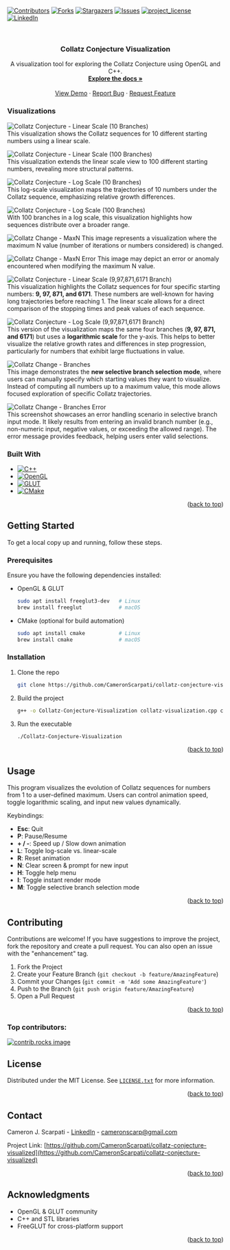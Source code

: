 <a id="readme-top"></a>

[![Contributors][contributors-shield]][contributors-url]
[![Forks][forks-shield]][forks-url]
[![Stargazers][stars-shield]][stars-url]
[![Issues][issues-shield]][issues-url]
[![project_license][license-shield]][license-url]
[![LinkedIn][linkedin-shield]][linkedin-url]

<br />  
<div align="center">  
  <h3 align="center">Collatz Conjecture Visualization</h3>  

  <p align="center">  
    A visualization tool for exploring the Collatz Conjecture using OpenGL and C++.  
    <br />  
    <a href="https://github.com/CameronScarpati/collatz-conjecture-visualized"><strong>Explore the docs »</strong></a>  
    <br />  
    <br />  
    <a href="https://github.com/CameronScarpati/collatz-conjecture-visualized">View Demo</a>  
    &middot;  
    <a href="https://github.com/CameronScarpati/collatz-conjecture-visualized/issues/new?labels=bug&template=bug-report---.md">Report Bug</a>  
    &middot;  
    <a href="https://github.com/CameronScarpati/collatz-conjecture-visualized/issues/new?labels=enhancement&template=feature-request---.md">Request Feature</a>  
  </p>  
</div>  

### Visualizations

![Collatz Conjecture - Linear Scale (10 Branches)](images/Collatz-Linear-Scale-10-Branches.png)  
This visualization shows the Collatz sequences for 10 different starting numbers using a linear scale.

![Collatz Conjecture - Linear Scale (100 Branches)](images/Collatz-Linear-Scale-100-Branches.png)  
This visualization extends the linear scale view to 100 different starting numbers, revealing more structural patterns.

![Collatz Conjecture - Log Scale (10 Branches)](images/Collatz-Log-Scale-10-Branches.png)  
This log-scale visualization maps the trajectories of 10 numbers under the Collatz sequence, emphasizing relative growth differences.

![Collatz Conjecture - Log Scale (100 Branches)](images/Collatz-Log-Scale-100-Branches.png)  
With 100 branches in a log scale, this visualization highlights how sequences distribute over a broader range.

![Collatz Change - MaxN](images/Collatz-Change-MaxN.png)
This image represents a visualization where the maximum N value (number of iterations or numbers considered) is changed.

![Collatz Change - MaxN Error](images/Collatz-Change-MaxN-Error.png)
This image may depict an error or anomaly encountered when modifying the maximum N value.

![Collatz Conjecture - Linear Scale (9,97,871,6171 Branch)](images/Collatz-Linear-Scale-Largest-Stopping.png)  
This visualization highlights the Collatz sequences for four specific starting numbers: **9, 97, 871, and 6171**. These numbers are well-known for having long trajectories before reaching 1. The linear scale allows for a direct comparison of the stopping times and peak values of each sequence.

![Collatz Conjecture - Log Scale (9,97,871,6171 Branch)](images/Collatz-Log-Scale-Largest-Stopping.png)  
This version of the visualization maps the same four branches (**9, 97, 871, and 6171**) but uses a **logarithmic scale** for the y-axis. This helps to better visualize the relative growth rates and differences in step progression, particularly for numbers that exhibit large fluctuations in value.

![Collatz Change - Branches](images/Collatz-Change-Branches.png)  
This image demonstrates the **new selective branch selection mode**, where users can manually specify which starting values they want to visualize. Instead of computing all numbers up to a maximum value, this mode allows focused exploration of specific Collatz trajectories.

![Collatz Change - Branches Error](images/Collatz-Change-Branches-Error.png)  
This screenshot showcases an error handling scenario in selective branch input mode. It likely results from entering an invalid branch number (e.g., non-numeric input, negative values, or exceeding the allowed range). The error message provides feedback, helping users enter valid selections.

### Built With

* [![C++](https://img.shields.io/badge/C++-00599C?style=for-the-badge&logo=cplusplus&logoColor=white)](https://cplusplus.com/)
* [![OpenGL](https://img.shields.io/badge/OpenGL-5586A4?style=for-the-badge&logo=opengl&logoColor=white)](https://www.opengl.org/)
* [![GLUT](https://img.shields.io/badge/GLUT-FCC624?style=for-the-badge&logo=opengl&logoColor=black)](https://www.opengl.org/resources/libraries/glut/)
* [![CMake](https://img.shields.io/badge/CMake-064F8C?style=for-the-badge&logo=cmake&logoColor=white)](https://cmake.org/)

<p align="right">(<a href="#readme-top">back to top</a>)</p>  

## Getting Started

To get a local copy up and running, follow these steps.

### Prerequisites

Ensure you have the following dependencies installed:

* OpenGL & GLUT
  ```sh  
  sudo apt install freeglut3-dev   # Linux  
  brew install freeglut            # macOS  
  ```  
* CMake (optional for build automation)
  ```sh  
  sudo apt install cmake           # Linux  
  brew install cmake               # macOS  
  ```  

### Installation

1. Clone the repo
   ```sh  
   git clone https://github.com/CameronScarpati/collatz-conjecture-visualized.git  
   ```  
2. Build the project
   ```sh  
   g++ -o Collatz-Conjecture-Visualization collatz-visualization.cpp collatz_modes.cpp -framework OpenGL -framework GLUT -std=c++17 -DGL_SILENCE_DEPRECATION
   ```  
3. Run the executable
   ```sh  
   ./Collatz-Conjecture-Visualization  
   ```  

<p align="right">(<a href="#readme-top">back to top</a>)</p>  

## Usage

This program visualizes the evolution of Collatz sequences for numbers from 1 to a user-defined maximum. Users can control animation speed, toggle logarithmic scaling, and input new values dynamically.

Keybindings:

- **Esc**: Quit
- **P**: Pause/Resume
- **+ / -**: Speed up / Slow down animation
- **L**: Toggle log-scale vs. linear-scale
- **R**: Reset animation
- **N**: Clear screen & prompt for new input
- **H**: Toggle help menu
- **I**: Toggle instant render mode
- **M**: Toggle selective branch selection mode

<p align="right">(<a href="#readme-top">back to top</a>)</p>  

## Contributing

Contributions are welcome! If you have suggestions to improve the project, fork the repository and create a pull request. You can also open an issue with the "enhancement" tag.

1. Fork the Project
2. Create your Feature Branch (`git checkout -b feature/AmazingFeature`)
3. Commit your Changes (`git commit -m 'Add some AmazingFeature'`)
4. Push to the Branch (`git push origin feature/AmazingFeature`)
5. Open a Pull Request

<p align="right">(<a href="#readme-top">back to top</a>)</p>  

### Top contributors:

<a href="https://github.com/CameronScarpati/collatz-conjecture-visualized/graphs/contributors">  
  <img src="https://contrib.rocks/image?repo=CameronScarpati/collatz-conjecture-visualized" alt="contrib.rocks image" />  
</a>  

## License

Distributed under the MIT License. See [`LICENSE.txt`](LICENSE.txt) for more information.

<p align="right">(<a href="#readme-top">back to top</a>)</p>  

## Contact

Cameron J. Scarpati - [LinkedIn](https://linkedin.com/in/cameron-scarpati) - cameronscarp@gmail.com

Project Link: [https://github.com/CameronScarpati/collatz-conjecture-visualized](https://github.com/CameronScarpati/collatz-conjecture-visualized)

<p align="right">(<a href="#readme-top">back to top</a>)</p>  

## Acknowledgments

* OpenGL & GLUT community
* C++ and STL libraries
* FreeGLUT for cross-platform support

<p align="right">(<a href="#readme-top">back to top</a>)</p>

<!-- MARKDOWN LINKS & IMAGES -->
<!-- https://www.markdownguide.org/basic-syntax/#reference-style-links -->
[contributors-shield]: https://img.shields.io/github/contributors/CameronScarpati/collatz-conjecture-visualized.svg?style=for-the-badge
[contributors-url]: https://github.com/CameronScarpati/collatz-conjecture-visualized/graphs/contributors
[forks-shield]: https://img.shields.io/github/forks/CameronScarpati/collatz-conjecture-visualized.svg?style=for-the-badge
[forks-url]: https://github.com/CameronScarpati/collatz-conjecture-visualized/network/members
[stars-shield]: https://img.shields.io/github/stars/CameronScarpati/collatz-conjecture-visualized.svg?style=for-the-badge
[stars-url]: https://github.com/CameronScarpati/collatz-conjecture-visualized/stargazers
[issues-shield]: https://img.shields.io/github/issues/CameronScarpati/collatz-conjecture-visualized.svg?style=for-the-badge
[issues-url]: https://github.com/CameronScarpati/collatz-conjecture-visualized/issues
[license-shield]: https://img.shields.io/github/license/CameronScarpati/collatz-conjecture-visualized.svg?style=for-the-badge
[license-url]: https://github.com/CameronScarpati/collatz-conjecture-visualized/blob/master/LICENSE.txt
[linkedin-shield]: https://img.shields.io/badge/-LinkedIn-black.svg?style=for-the-badge&logo=linkedin&colorB=555
[linkedin-url]: https://linkedin.com/in/cameron-scarpati

